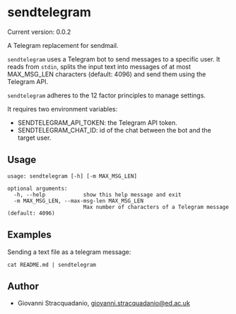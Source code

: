 # sendtelegram

Current version: 0.0.2

A Telegram replacement for sendmail.

`sendtelegram` uses a Telegram bot to send messages to a specific user. It reads from `stdin`, splits the input text into messages of at most MAX_MSG_LEN
characters (default: 4096) and send them
using the Telegram API.

`sendtelegram` adheres to the 12 factor principles to manage settings.

It requires two environment variables:
* SENDTELEGRAM_API_TOKEN: the Telegram API token.
* SENDTELEGRAM_CHAT_ID: id of the chat between the bot and the target user.


## Usage

```
usage: sendtelegram [-h] [-m MAX_MSG_LEN]

optional arguments:
  -h, --help            show this help message and exit
  -m MAX_MSG_LEN, --max-msg-len MAX_MSG_LEN
                        Max number of characters of a Telegram message (default: 4096)
```

## Examples

Sending a text file as a telegram message:
```
cat README.md | sendtelegram
```

## Author

* Giovanni Stracquadanio, giovanni.stracquadanio@ed.ac.uk
